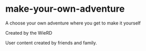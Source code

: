 # make-your-own-adventure
A choose your own adventure where you get to make it yourself

Created by the WieRD

User content created by friends and family.